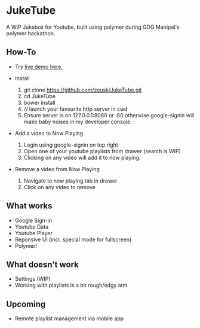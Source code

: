 # JukeTube

A WIP Jukebox for Youtube, built using polymer during GDG Manipal's polymer hackathon.

## How-To

* Try [live demo here.](http://zeusk.github.io/JukeTube)

* Install
	1. git clone https://github.com/zeusk/JukeTube.git
	2. cd JukeTube
	3. bower install
	4. // launch your favourite http server in cwd
	5. Ensure server is on 127.0.0.1:8080 or :80 otherwise 
google-signin will make baby noises in my developer console.

* Add a video to Now Playing
	1. Login using google-signin on top right
	2. Open one of your youtube playlists from drawer (search is 
WIP)
	3. Clicking on any video will add it to now playing.

* Remove a video from Now Playing
	1. Navigate to now playing tab in drawer
	2. Click on any video to remove


## What works

* Google Sign-in
* Youtube Data
* Youtube Player
* Reponsive UI (incl. special mode for fullscreen)
* Polymer!

## What doesn't work

* Settings (WIP)
* Working with playlists is a bit rough/edgy atm

## Upcoming
* Remote playlist management via mobile app

